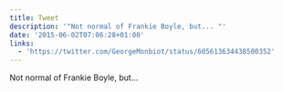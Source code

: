 ```yaml
---
title: Tweet
description: '"Not normal of Frankie Boyle, but... "'
date: '2015-06-02T07:06:28+01:00'
links:
  - 'https://twitter.com/GeorgeMonbiot/status/605613634438500352'
---
```

Not normal of Frankie Boyle, but... 
